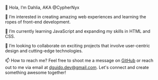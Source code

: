 👋 Hola, I’m Dahlia, AKA @CypherNyx

👀 I’m interested in creating amazing web experiences and learning the ropes of front-end development.

🌱 I’m currently learning JavaScript and expanding my skills in HTML and CSS.

💞️ I’m looking to collaborate on exciting projects that involve user-centric design and cutting-edge technologies.

📫 How to reach me? Feel free to shoot me a message on [GitHub](https://github.com/CypherNyx) or reach out to me via email at dguido.dev@gmail.com. Let's connect and create something awesome together!
